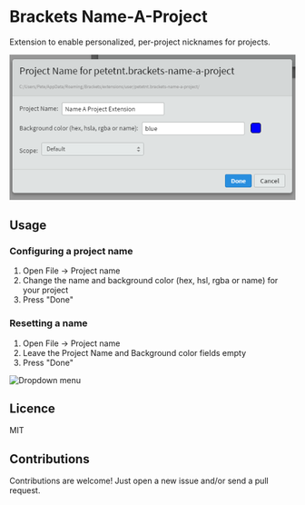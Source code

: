 # Brackets Name-A-Project
Extension to enable personalized, per-project nicknames for projects.


![Settings menu](/images/settings-menu.png)

## Usage
### Configuring a project name
1. Open File -> Project name
2. Change the name and background color (hex, hsl, rgba or name) for your project
3. Press "Done"

### Resetting a name
1. Open File -> Project name
2. Leave the Project Name and Background color fields empty
3. Press "Done"

![Dropdown menu](/images/dropdown.png)


## Licence 
MIT

## Contributions
Contributions are welcome! Just open a new issue and/or send a pull request.